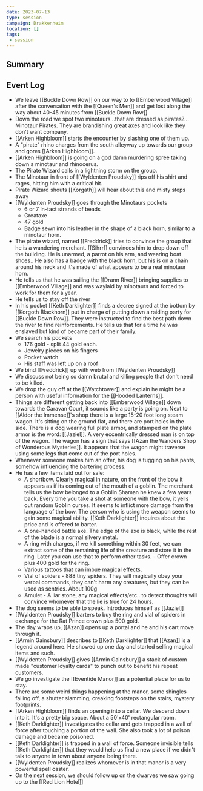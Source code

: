 ```yaml
---
date: 2023-07-13
type: session
campaign: Drakkenheim
location: []
tags:
 - session
---
```



## Summary

## Event Log

- We leave [[Buckle Down Row]] on our way to to [[Emberwood Village]] after the conversation with the [[Queen's Men]] and get lost along the way about 40-45 minutes from [[Buckle Down Row]].
- Down the road we spot two minotaurs...that are dressed as pirates?... Minotaur Pirates. They are brandishing great axes and look like they don't want company.
- [[Arken Highbloom]] starts the encounter by slashing one of them up.
- A "pirate" rhino charges from the south alleyway up towards our group and gores [[Arken Highbloom]].
- [[Arken Highbloom]] is going on a god damn murdering spree taking down a minotaur and rhinocerus.
- The Pirate Wizard calls in a lightning storm on the group.
- The Minotaur in front of [[Wyldenten Proudsky]] rips off his shirt and rages, hitting him with a critical hit.
- Pirate Wizard shouts [[Korgath]] will hear about this and misty steps away
- [[Wyldenten Proudsky]] goes through the Minotaurs pockets
	- 6 or 7 in-tact strands of beads
	- Greataxe
	- 47 gold
	- Badge sewn into his leather in the shape of a black horn, similar to a minotaur horn.
- The pirate wizard, named [[Freddrick]] tries to convince the group that he is a wandering merchant. [[Sihrr]] convinces him to drop down off the building. He is unarmed, a parrot on his arm, and wearing boat shoes.. He also has a badge with the black horn, but his is on a chain around his neck and it's made of what appears to be a real minotaur horn.
- He tells us that he was sailing the [[Drann River]] bringing supplies to [[Emberwood Village]] and was waylaid by minotaurs and forced to work for them for a year.
- He tells us to stay off the river
- In his pocket [[Keth Darklighter]] finds a decree signed at the bottom by [[Korgoth Blackhorn]] put in charge of putting down a raiding party for [[Buckle Down Row]]. They were instructed to find the best path down the river to find reinforcements. He tells us that for a time he was enslaved but kind of became part of their family.
- We search his pockets
	- 176 gold - split 44 gold each.
	- Jewelry pieces on his fingers
	- Pocket watch
	- His staff was left up on a roof
- We bind [[Freddrick]] up with web from [[Wyldenten Proudsky]] 
- We discuss not being so damn brutal and killing people that don't need to be killed.
- We drop the guy off at the [[Watchtower]] and explain he might be a person with useful information for the [[Hooded Lanterns]].
- Things are different getting back into [[Emberwood Village]] down towards the Caravan Court, it sounds like a party is going on. Next to [[Aldor the Immense]]'s shop there is a large 15-20 foot long steam wagon. It's sitting on the ground flat, and there are port holes in the side. There is a dog wearing full plate armor, and stamped on the plate armor is the word: [[Jaziel]].  A very eccentrically dressed man is on top of the wagon. The wagon has a sign that says [[Azan the Wanders Shop of Wonderous Mysteries]]. It appears that the wagon might traverse using some legs that come out of the port holes.
- Whenever someone makes him an offer, his dog is tugging on his pants, somehow influencing the bartering process.
- He has a few items laid out for sale:
	- A shortbow. Clearly magical in nature, on the front of the bow it appears as if its coming out of the mouth of a goblin. The merchant tells us the bow belonged to a Goblin Shaman he knew a few years back. Every time you take a shot at someone with the bow, it yells out random Goblin curses. It seems to inflict more damage from the language of the bow. The person who is using the weapon seems to gain some magical ability. [[Keth Darklighter]] inquires about the price and is offered to barter.
	- A one-handed battle axe. The edge of the axe is black, while the rest of the blade is a normal silvery metal.
	- A ring with charges, if we kill something within 30 feet, we can extract some of the remaining life of the creature and store it in the ring. Later you can use that to perform other tasks. - Offer crown plus 400 gold for the ring.
	- Various tattoos that can imbue magical effects.
	- Vial of spiders - 888 tiny spiders. They will magically obey your verbal commands, they can't harm any creatures, but they can be used as sentries. About 100g
	- Amulet - A liar stone, any magical effects/etc.. to detect thoughts will convince whomever that the lie is true for 24 hours.
- The dog seems to be able to speak. Introduces himself as [[Jaziel]]
- [[Wyldenten Proudsky]] barters to buy the ring and vial of spiders in exchange for the Rat Prince crown plus 500 gold.
- The day wraps up, [[Azan]] opens up a portal and he and his cart move through it.
- [[Armin Gainsbury]] describes to [[Keth Darklighter]] that [[Azan]] is a legend around here. He showed up one day and started selling magical items and such.
- [[Wyldenten Proudsky]] gives [[Armin Gainsbury]] a stack of custom made "customer loyalty cards" to punch out to benefit his repeat customers.
- We go investigate the [[Eventide Manor]] as a potential place for us to stay.
- There are some weird things happening at the manor, some shingles falling off, a shutter slamming, creaking footsteps on the stairs, mystery footprints.
- [[Arken Highbloom]] finds an opening into a cellar. We descend down into it. It's a pretty big space. About a 50'x40' rectangular room.
- [[Keth Darklighter]] investigates the cellar and gets trapped in a wall of force after touching a portion of the wall. She also took a lot of poison damage and became poisoned.
- [[Keth Darklighter]] is trapped in a wall of force. Someone invisible tells [[Keth Darklighter]] that they would help us find a new place if we didn't talk to anyone in town about anyone being there.
- [[Wyldenten Proudsky]] realizes whomever is in that manor is a very powerful spell caster.
- On the next session, we should follow up on the dwarves we saw going up to the [[Red Lion Hotel]]
